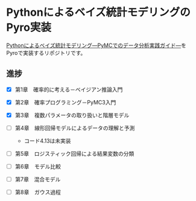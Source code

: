 # Pythonによるベイズ統計モデリングのPyro実装

[Pythonによるベイズ統計モデリング―PyMCでのデータ分析実践ガイド―](https://www.kyoritsu-pub.co.jp/bookdetail/9784320113374)をPyroで実装するリポジトリです。

## 進捗

- [x] 第1章　確率的に考える－ベイジアン推論入門
- [x] 第2章　確率プログラミング－PyMC3入門
- [x] 第3章　複数パラメータの取り扱いと階層モデル
- [ ] 第4章　線形回帰モデルによるデータの理解と予測
    - コード4.13は未実装
- [ ] 第5章　ロジスティック回帰による結果変数の分類
- [ ] 第6章　モデル比較
- [ ] 第7章　混合モデル
- [ ] 第8章　ガウス過程

